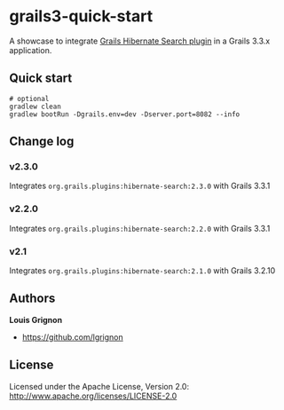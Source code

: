# grails3-quick-start

A showcase to integrate [Grails Hibernate Search plugin](https://github.com/mathpere/grails-hibernate-search-plugin) in a Grails 3.3.x application.

## Quick start

```
# optional
gradlew clean
gradlew bootRun -Dgrails.env=dev -Dserver.port=8082 --info
```

## Change log

### v2.3.0 
Integrates `org.grails.plugins:hibernate-search:2.3.0` with Grails 3.3.1

### v2.2.0 
Integrates `org.grails.plugins:hibernate-search:2.2.0` with Grails 3.3.1

### v2.1 
Integrates `org.grails.plugins:hibernate-search:2.1.0` with Grails 3.2.10


## Authors

**Louis Grignon**

+ https://github.com/lgrignon


## License

Licensed under the Apache License, Version 2.0: http://www.apache.org/licenses/LICENSE-2.0
